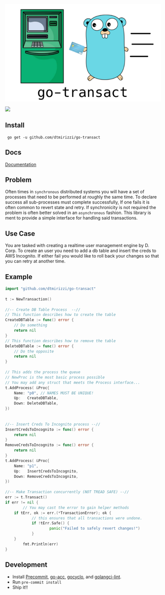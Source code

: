 
![](assets/logo.png)

![](https://github.com/dtmirizzi/go-transact/workflows/test/badge.svg)


## Install 
```$xslt
 go get -u github.com/dtmirizzi/go-transact
```
## Docs 
[Documentation](https://godoc.org/github.com/dtmirizzi/go-transact/pkg)
## Problem
Often times in `synchronous` distributed systems you will have a set of processes 
that need to be performed at roughly the same time. 
To declare success all sub-processes must complete successfully, 
If one fails it is often common to revert state and retry. 
If synchronicity is not required the problem
is often better solved in an `asynchronous` fashion. This library is ment to provide a simple interface for handling said transactions.  

## Use Case
You are tasked with creating a realtime user management engine by D. Corp.
To create an user you need to add a db table and insert the creds to AWS Incognito.
If either fail you would like to roll back your changes so that you can retry at another time.  

## Example 
```go
import "github.com/dtmirizzi/go-transact"

t := NewTransaction()
	
//-- Create DB Table Process  --//
// This function describes how to create the table
CreateDBTable := func() error {
    // Do something 
	return nil
}
// This function describes how to remove the table 
DeleteDBTable := func() error {
    // Do the opposite 
	return nil
}

// This adds the process the queue 
// NewProc is the most basic process possible 
// You may add any struct that meets the Process interface...
t.AddProcess( &Proc{
	Name: "p0", // NAMES MUST BE UNIQUE!
	Up:   CreateDBTable,
	Down: DeleteDBTable,
})


//-- Insert Creds To Incognito process --//
InsertCredsToIncognito := func() error {
	return nil
}
RemoveCredsToIncognito := func() error {
	return nil
}
t.AddProcess( &Proc{
	Name: "p1",
	Up:   InsertCredsToIncognito,
	Down: RemoveCredsToIncognito,
})

//-- Make Transaction concurrently (NOT TREAD SAFE) --//
err := t.Transact()
if err != nil {
    	// You may cast the error to gain helper methods 
	if tErr, ok := err.(*TransactionError); ok {
        	// this ensures that all transactions were undone. 
        	if !tErr.Safe() {
            		panic("Failed to safely revert changes!")
        	}
   	}
    	fmt.Println(err)	
}
```
## Development
- Install [Precommit](https://pre-commit.com/), [go-acc](https://github.com/ory/go-acc), 
[gocyclo](https://github.com/fzipp/gocyclo), 
and [golangci-lint](https://github.com/golangci/golangci-lint).
- Run ```pre-commit install```
- Ship it!! 
